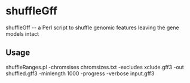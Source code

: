 shuffleGff
=============

shuffleGff -- a Perl script to shuffle genomic features leaving the gene models intact

Usage
---------
   
   shuffleRanges.pl -chromsises chromsizes.txt -excludes xclude.gff3 -out shuffled.gff3  -minlength 1000 
   -progress -verbose input.gff3

